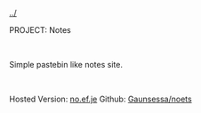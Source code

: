 [../](javascript:swapText('main'))

PROJECT: Notes

<br>

Simple pastebin like notes site.

<br>

Hosted Version: [no.ef.je](https://no.ef.je)
Github: [Gaunsessa/noets](https://github.com/Gaunsessa/noets)